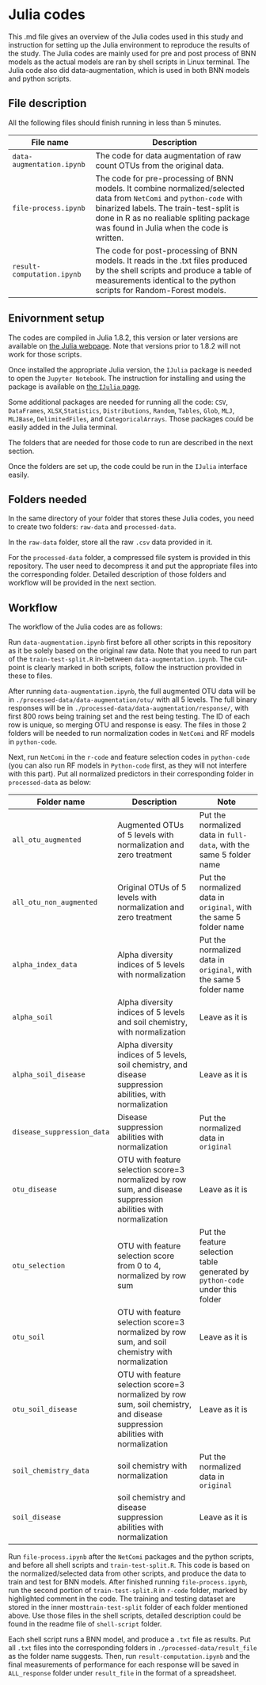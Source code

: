 # Julia codes
This .md file gives an overview of the Julia codes used in this study and instruction for setting up the Julia environment to reproduce the results of the study. The Julia codes are mainly used for pre and post process of BNN models as the actual models are ran by shell scripts in Linux terminal. The Julia code also did data-augmentation, which is used in both BNN models and python scripts.
## File description
All the following files should finish running in less than 5 minutes.

|File name|Description|
|---|---|
|`data-augmentation.ipynb`|The code for data augmentation of raw count OTUs from the original data.|
|`file-process.ipynb`|The code for pre-processing of BNN models. It combine normalized/selected data from `NetComi` and `python-code` with binarized labels. The train-test-split is done in R as no realiable spliting package was found in Julia when the code is written.
|`result-computation.ipynb`| The code for post-processing of BNN models. It reads in the .txt files produced by the shell scripts and produce a table of measurements identical to the python scripts for Random-Forest models.|

## Enivornment setup
The codes are compiled in Julia 1.8.2, this version or later versions are available on [the Julia webpage](https://julialang.org/downloads/). Note that versions prior to 1.8.2 will not work for those scripts.

Once installed the appropriate Julia version, the `IJulia` package is needed to open the `Jupyter Notebook`. The instruction for installing and using the package is available on [the `IJulia` page](https://julialang.github.io/IJulia.jl/stable/manual/installation/).

Some additional packages are needed for running all the code: `CSV`, `DataFrames`, `XLSX`,`Statistics`, `Distributions`, `Random`, `Tables`, `Glob`, `MLJ`, `MLJBase`, `DelimitedFiles`, and `CategoricalArrays`. Those packages could be easily added in the Julia terminal.

The folders that are needed for those code to run are described in the next section.

Once the folders are set up, the code could be run in the `IJulia` interface easily.

## Folders needed
In the same directory of your folder that stores these Julia codes, you need to create two folders: `raw-data` and `processed-data`.

In the `raw-data` folder, store all the raw `.csv` data provided in it.

For the `processed-data` folder, a compressed file system is provided in this repository. The user need to decompress it and put the appropriate files into the corresponding folder. Detailed description of those folders and workflow will be provided in the next section.


## Workflow
The workflow of the Julia codes are as follows:

Run `data-augmentation.ipynb` first before all other scripts in this repository as it be solely based on the original raw data. Note that you need to run part of the `train-test-split.R` in-between `data-augmentation.ipynb`. The cut-point is clearly marked in both scripts, follow the instruction provided in these to files.

After running `data-augmentation.ipynb`, the full augmented OTU data will be in `./processed-data/data-augmentation/otu/` with all 5 levels. The full binary responses will be in `./processed-data/data-augmentation/response/`, with first 800 rows being training set and the rest being testing. The ID of each row is unique, so merging OTU and response is easy. The files in those 2 folders will be needed to run normalization codes in `NetComi` and RF models in `python-code`.

Next, run `NetComi` in the `r-code` and feature selection codes in `python-code` (you can also run RF models in `Python-code` first, as they will not interfere with this part). Put all normalized predictors in their corresponding folder in `processed-data` as below:

|Folder name| Description| Note|
|---|---|---|
|`all_otu_augmented`| Augmented OTUs of 5 levels with normalization and zero treatment| Put the normalized data in `full-data`, with the same 5 folder name|
|`all_otu_non_augmented`| Original OTUs of 5 levels with normalization and zero treatment| Put the normalized data in `original`, with the same 5 folder name|
|`alpha_index_data`| Alpha diversity indices of 5 levels with normalization| Put the normalized data in `original`, with the same 5 folder name|
|`alpha_soil`| Alpha diversity indices of 5 levels and soil chemistry, with normalization| Leave as it is|
|`alpha_soil_disease`|Alpha diversity indices of 5 levels, soil chemistry, and disease suppression abilities, with normalization| Leave as it is|
|`disease_suppression_data`| Disease suppression abilities with normalization |Put the normalized data in `original`|
|`otu_disease`|OTU with feature selection score=3 normalized by row sum, and disease suppression abilities with normalization |Leave as it is|
|`otu_selection`|OTU with feature selection score from 0 to 4, normalized by row sum| Put the feature selection table generated by `python-code` under this folder|
|`otu_soil`| OTU with feature selection score=3 normalized by row sum, and soil chemistry with normalization| Leave as it is|
|`otu_soil_disease`|OTU with feature selection score=3 normalized by row sum, soil chemistry, and disease suppression abilities with normalization|Leave as it is|
|`soil_chemistry_data`| soil chemistry with normalization| Put the normalized data in `original`|
|`soil_disease`| soil chemistry and disease suppression abilities with normalization|Leave as it is|

Run `file-process.ipynb` after the `NetComi` packages and the python scripts, and before all shell scripts and `train-test-split.R`. This code is based on the normalized/selected data from other scripts, and produce the data to train and test for BNN models. After finished running `file-process.ipynb`, run the second portion of `train-test-split.R` in `r-code` folder, marked by highlighted comment in the code. The training and testing dataset are stored in the inner most`train-test-split` folder of each folder mentioned above. Use those files in the shell scripts, detailed description could be found in the readme file of `shell-script` folder.

Each shell script runs a BNN model, and produce a `.txt` file as results. Put all `.txt` files into the corresponding folders in `./processed-data/result_file` as the folder name suggests. Then, run `result-computation.ipynb` and the final measurements of performance for each response will be saved in `ALL_response` folder under `result_file` in the format of a spreadsheet.
